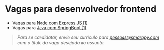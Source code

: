 # Vagas para desenvolvedor frontend

- Vagas para [Node com Express JS (1)](./backend-node.md)
- Vagas para [Java com SpringBoot (1)](./backend-java.md)

> _Para se candidatar, envie seu currículo para [pessoas@smarppy.com](mailto:pessoas@smarppy.com) com o título da vaga desejada no *assunto*._
